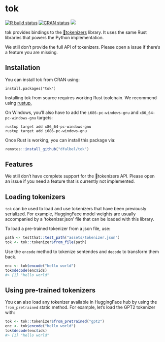 
<!-- README.md is generated from README.Rmd. Please edit that file -->

# tok

<!-- badges: start -->

[![R build
status](https://github.com/mlverse/tok/workflows/R-CMD-check/badge.svg)](https://github.com/mlverse/tok/actions)
[![CRAN
status](https://www.r-pkg.org/badges/version/tok)](https://CRAN.R-project.org/package=tok)
[![](https://cranlogs.r-pkg.org/badges/tok)](https://cran.r-project.org/package=tok)
<!-- badges: end -->

tok provides bindings to the
[🤗tokenizers](https://huggingface.co/docs/tokenizers/v0.13.3/en/index)
library. It uses the same Rust libraries that powers the Python
implementation.

We still don’t provide the full API of tokenizers. Please open a issue
if there’s a feature you are missing.

## Installation

You can install tok from CRAN using:

    install.packages("tok")

Installing tok from source requires working Rust toolchain. We recommend
using [rustup.](https://rustup.rs/)

On Windows, you’ll also have to add the `i686-pc-windows-gnu` and
`x86_64-pc-windows-gnu` targets:

    rustup target add x86_64-pc-windows-gnu
    rustup target add i686-pc-windows-gnu

Once Rust is working, you can install this package via:

``` r
remotes::install_github("dfalbel/tok")
```

## Features

We still don’t have complete support for the 🤗tokenizers API. Please
open an issue if you need a feature that is currently not implemented.

## Loading tokenizers

`tok` can be used to load and use tokenizers that have been previously
serialized. For example, HuggingFace model weights are usually
accompanied by a ‘tokenizer.json’ file that can be loaded with this
library.

To load a pre-trained tokenizer from a json file, use:

``` r
path <- testthat::test_path("assets/tokenizer.json")
tok <- tok::tokenizer$from_file(path)
```

Use the `encode` method to tokenize sentendes and `decode` to transform
them back.

``` r
enc <- tok$encode("hello world")
tok$decode(enc$ids)
#> [1] "hello world"
```

## Using pre-trained tokenizers

You can also load any tokenizer available in HuggingFace hub by using
the `from_pretrained` static method. For example, let’s load the GPT2
tokenizer with:

``` r
tok <- tok::tokenizer$from_pretrained("gpt2")
enc <- tok$encode("hello world")
tok$decode(enc$ids)
#> [1] "hello world"
```
